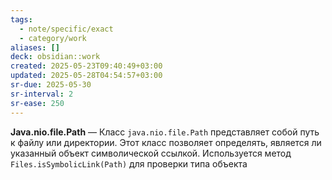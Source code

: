 ```yaml
---
tags:
  - note/specific/exact
  - category/work
aliases: []
deck: obsidian::work
created: 2025-05-23T09:40:49+03:00
updated: 2025-05-28T04:54:57+03:00
sr-due: 2025-05-30
sr-interval: 2
sr-ease: 250
---
```


**Java.nio.file.Path**
—
Класс `java.nio.file.Path` представляет собой путь к файлу или директории. Этот класс позволяет определять, является ли указанный объект символической ссылкой. Используется метод `Files.isSymbolicLink(Path)` для проверки типа объекта
